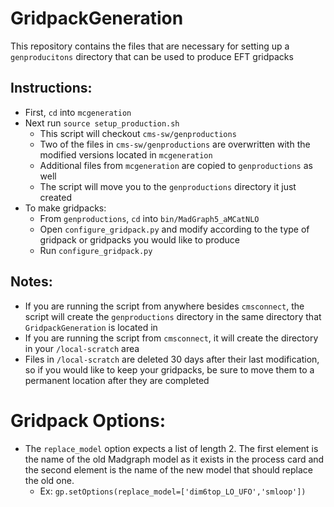 # GridpackGeneration

This repository contains the files that are necessary for setting up a `genproducitons` directory that can be used to produce EFT gridpacks

## Instructions: 
- First, `cd` into `mcgeneration`
- Next run `source setup_production.sh`
   - This script will checkout `cms-sw/genproductions`  
   - Two of the files in `cms-sw/genproductions` are overwritten with the modified versions located in `mcgeneration`  
   - Additional files from `mcgeneration` are copied to `genproductions` as well  
   - The script will move you to the `genproductions` directory it just created  
- To make gridpacks:
   - From `genproductions`, `cd` into `bin/MadGraph5_aMCatNLO`  
   - Open `configure_gridpack.py` and modify according to the type of gridpack or gridpacks you would like to produce  
   - Run `configure_gridpack.py`  

## Notes:
- If you are running the script from anywhere besides `cmsconnect`, the script will create the `genproductions` directory in the same directory that `GridpackGeneration` is located in
- If you are running the script from `cmsconnect`, it will create the directory in your `/local-scratch` area
- Files in `/local-scratch` are deleted 30 days after their last modification, so if you would like to keep your gridpacks, be sure to move them to a permanent location after they are completed

# Gridpack Options:
- The `replace_model` option expects a list of length 2. The first element is the name of the old Madgraph model as it exists in the process card and the second element is the name of the new model that should replace the old one.
   - Ex: `gp.setOptions(replace_model=['dim6top_LO_UFO','smloop'])`

